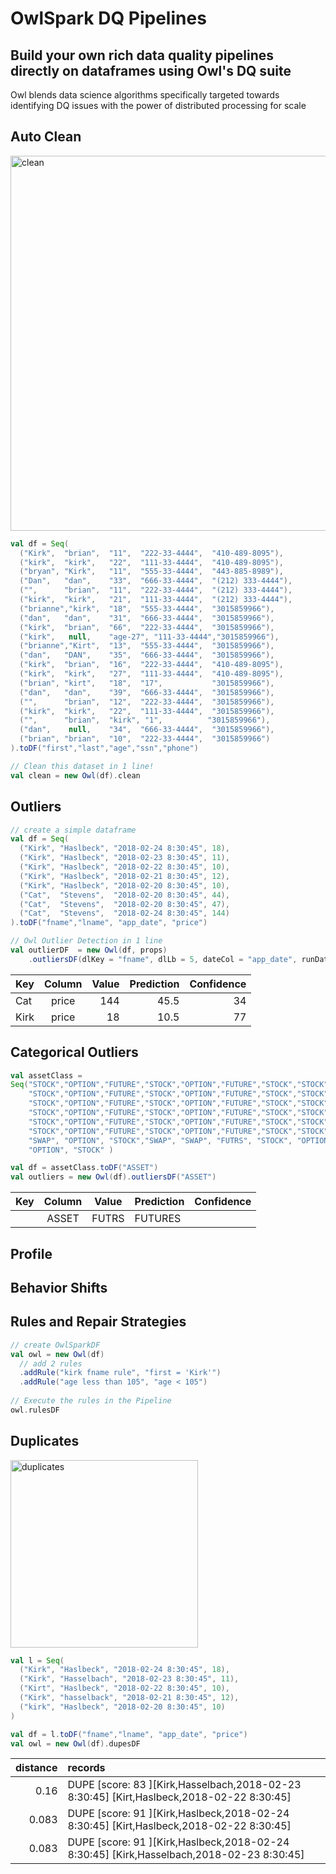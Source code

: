 # OwlSpark DQ Pipelines

## Build your own rich data quality pipelines directly on dataframes using Owl's DQ suite
Owl blends data science algorithms specifically targeted towards identifying DQ issues with the power of distributed processing for scale

## Auto Clean
<img src="https://owl-analytics.com/img/landing/clean-stacked.png" alt="clean" width="600">

```scala
val df = Seq(
  ("Kirk",  "brian",  "11",  "222-33-4444",  "410-489-8095"),
  ("kirk",  "kirk",   "22",  "111-33-4444",  "410-489-8095"),
  ("bryan", "Kirk",   "11",  "555-33-4444",  "443-885-8989"),
  ("Dan",   "dan",    "33",  "666-33-4444",  "(212) 333-4444"),
  ("",      "brian",  "11",  "222-33-4444",  "(212) 333-4444"),
  ("kirk",  "kirk",   "21",  "111-33-4444",  "(212) 333-4444"),
  ("brianne","kirk",  "18",  "555-33-4444",  "3015859966"),
  ("dan",   "dan",    "31",  "666-33-4444",  "3015859966"),
  ("kirk",  "brian",  "66",  "222-33-4444",  "3015859966"),
  ("kirk",   null,    "age-27", "111-33-4444","3015859966"),
  ("brianne","Kirt",  "13",  "555-33-4444",  "3015859966"),
  ("dan",   "DAN",    "35",  "666-33-4444",  "3015859966"),
  ("kirk",  "brian",  "16",  "222-33-4444",  "410-489-8095"),
  ("kirk",  "kirk",   "27",  "111-33-4444",  "410-489-8095"),
  ("brian", "kirt",   "18",  "17",           "3015859966"),
  ("dan",   "dan",    "39",  "666-33-4444",  "3015859966"),
  ("",      "brian",  "12",  "222-33-4444",  "3015859966"),
  ("kirk",  "kirk",   "22",  "111-33-4444",  "3015859966"),
  ("",      "brian",  "kirk", "1",          "3015859966"),
  ("dan",    null,    "34",  "666-33-4444",  "3015859966"),
  ("brian", "brian",  "10",  "222-33-4444",  "3015859966")
).toDF("first","last","age","ssn","phone")

// Clean this dataset in 1 line!
val clean = new Owl(df).clean
```


## Outliers

```scala
// create a simple dataframe
val df = Seq(
  ("Kirk", "Haslbeck", "2018-02-24 8:30:45", 18),
  ("Kirk", "Haslbeck", "2018-02-23 8:30:45", 11),
  ("Kirk", "Haslbeck", "2018-02-22 8:30:45", 10),
  ("Kirk", "Haslbeck", "2018-02-21 8:30:45", 12),
  ("Kirk", "Haslbeck", "2018-02-20 8:30:45", 10),
  ("Cat",  "Stevens",  "2018-02-20 8:30:45", 44),
  ("Cat",  "Stevens",  "2018-02-20 8:30:45", 47),
  ("Cat",  "Stevens",  "2018-02-24 8:30:45", 144)
).toDF("fname","lname", "app_date", "price")

// Owl Outlier Detection in 1 line
val outlierDF  = new Owl(df, props)
    .outliersDF(dlKey = "fname", dlLb = 5, dateCol = "app_date", runDate = "2018-02-24")
```

| Key    | Column    | Value | Prediction | Confidence |
| -------|:---------:| -----:|-----------:|-----------:|
| Cat    | price     |   144 | 45.5       |34          |
| Kirk   | price     |    18 | 10.5       |77          |



## Categorical Outliers

```scala
val assetClass = 
Seq("STOCK","OPTION","FUTURE","STOCK","OPTION","FUTURE","STOCK","STOCK", "FUTURE",
    "STOCK","OPTION","FUTURE","STOCK","OPTION","FUTURE","STOCK","STOCK", "FUTURE",
    "STOCK","OPTION","FUTURE","STOCK","OPTION","FUTURE","STOCK","STOCK", "FUTURE",
    "STOCK","OPTION","FUTURE","STOCK","OPTION","FUTURE","STOCK","STOCK", "FUTURE",
    "STOCK","OPTION","FUTURE","STOCK","OPTION","FUTURE","STOCK","STOCK", "FUTURE",
    "STOCK","OPTION","FUTURE","STOCK","OPTION","FUTURE","STOCK","STOCK", "FUTURE",
    "SWAP", "OPTION", "STOCK","SWAP", "SWAP", "FUTRS", "STOCK", "OPTION","FUTURE",
    "OPTION", "STOCK" )

val df = assetClass.toDF("ASSET")
val outliers = new Owl(df).outliersDF("ASSET")
```

| Key    | Column    | Value | Prediction | Confidence |
| -------|:---------:|-------|------------|-----------:|
|        | ASSET     | FUTRS | FUTURES    |            |


## Profile

## Behavior Shifts

## Rules and Repair Strategies

```scala
// create OwlSparkDF
val owl = new Owl(df)
  // add 2 rules
  .addRule("kirk fname rule", "first = 'Kirk'")
  .addRule("age less than 105", "age < 105")
  
// Execute the rules in the Pipeline
owl.rulesDF
```

## Duplicates
<img src="https://owl-analytics.com/img/dupe-img.png" alt="duplicates" width="300">

```scala
val l = Seq(
  ("Kirk", "Haslbeck", "2018-02-24 8:30:45", 18),
  ("Kirk", "Hasselbach", "2018-02-23 8:30:45", 11),
  ("Kirt", "Haslbeck", "2018-02-22 8:30:45", 10),
  ("Kirk", "hasselback", "2018-02-21 8:30:45", 12),
  ("kirk", "Haslbeck", "2018-02-20 8:30:45", 10)
)

val df = l.toDF("fname","lname", "app_date", "price")
val owl = new Owl(df).dupesDF
```

| distance | records                                                                                      | 
| --------:|:---------------------------------------------------------------------------------------------|
|   0.16   | DUPE [score: 83 ][Kirk,Hasselbach,2018-02-23 8:30:45]  [Kirt,Haslbeck,2018-02-22 8:30:45]  |
|   0.083  | DUPE [score: 91 ][Kirk,Haslbeck,2018-02-24 8:30:45]  [Kirt,Haslbeck,2018-02-22 8:30:45]    |
|   0.083  | DUPE [score: 91 ][Kirk,Haslbeck,2018-02-24 8:30:45]  [Kirk,Hasselbach,2018-02-23 8:30:45]  |
